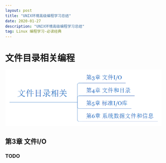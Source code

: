 ```yaml
---
layout: post
title: "UNIX环境高级编程学习总结"
date: 2020-01-27
description: "UNIX环境高级编程学习总结"
tag: Linux 编程学习-必读经典
---  
```

# 文件目录相关编程 

![](/images/posts/Snipaste_2020-01-27_16-25-52.png)
## 第3章 文件I/O  
### TODO